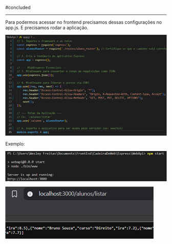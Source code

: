 #concluded 

---

Para podermos acessar no frontend precisamos dessas configurações no app.js. E precisamos rodar a aplicação.

![](../../../attachments/Pasted%20image%2020250706093049.png)

Exemplo:

![](../../../attachments/Pasted%20image%2020250706093323.png)

![](../../../attachments/Pasted%20image%2020250706093249.png)
